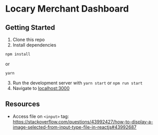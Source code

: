 # Locary Merchant Dashboard

## Getting Started

1. Clone this repo
2. Install dependencies
```bash
npm install
```
or
```bash
yarn
```
3. Run the development server with `yarn start` or `npm run start`
4. Navigate to [localhost:3000](http://localhost:3000)

## Resources

- Access file on `<input>` tag: https://stackoverflow.com/questions/43992427/how-to-display-a-image-selected-from-input-type-file-in-reactjs#43992687
